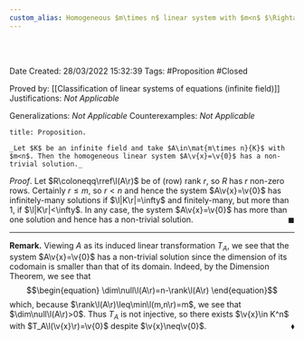 ```yaml
---
custom_alias: Homogeneous $m\times n$ linear system with $m<n$ $\Rightarrow$ non-trivial solutions
---
```


<br />
<br />

Date Created: 28/03/2022 15:32:39
Tags: #Proposition #Closed

Proved by: [[Classification of linear systems of equations (infinite field)]]
Justifications: _Not Applicable_

Generalizations: _Not Applicable_
Counterexamples: _Not Applicable_

``` ad-Proposition
title: Proposition.

_Let $K$ be an infinite field and take $A\in\mat{m\times n}{K}$ with $m<n$. Then the homogeneous linear system $A\v{x}=\v{0}$ has a non-trivial solution._

```

_Proof_. Let $R\coloneqq\rref\l(A\r)$ be of (row) rank $r$, so $R$ has $r$ non-zero rows. Certainly $r\leq m$, so $r<n$ and hence the system $A\v{x}=\v{0}$ has infinitely-many solutions if $\l|K\r|=\infty$ and finitely-many, but more than $1$, if $\l|K\r|<\infty$. In any case, the system $A\v{x}=\v{0}$ has more than one solution and hence has a non-trivial solution.<span style="float:right;">$\blacksquare$</span>

---

**Remark.** Viewing $A$ as its induced linear transformation $T_A$, we see that the system $A\v{x}=\v{0}$ has a non-trivial solution since the dimension of its codomain is smaller than that of its domain. Indeed, by the Dimension Theorem, we see that
$$\begin{equation}
    \dim\null\l(A\r)=n-\rank\l(A\r)
\end{equation}$$
which, because $\rank\l(A\r)\leq\min\l(m,n\r)=m$, we see that $\dim\null\l(A\r)>0$. Thus $T_A$ is not injective, so there exists $\v{x}\in K^n$ with $T_A\l(\v{x}\r)=\v{0}$ despite $\v{x}\neq\v{0}$.<span style="float:right;">$\blacklozenge$</span>
